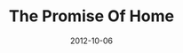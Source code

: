 ---
layout: message
category: message
series: "A Journey Home"
title: "The Promise Of Home"
date: 2012-10-06
program-description: "Week 1 - Program"
program: "http://www.crossroads.net/players/media/hq/10_06-07_12_HOMEProgram.pdf"
program-title: "A Journey Home"
audio-description: "What is it like to be at home?
Because of an ancient tragedy that occurred in our
family lines, our default mode of operation is living as abandoned orphans. But it can be changed—God’s greatest desire is that we would all come Home."
audio: "http://www.crossroads.net/players/media/hq/journeyhome_01.mp3"
audio-title: "A Journey Home"
audio-duration: "55:29"
video-description: "What is it like to be at home?
Because of an ancient tragedy that occurred in our
family lines, our default mode of operation is living as
abandoned orphans. But it can be changed—God’s
greatest desire is that we would all come Home."
video-title: "A Journey Home"
video: "https://s3.amazonaws.com/crossroadsvideomessages/journeyhome_01.mp4"
video-poster: "https://www.crossroads.net/uploadedfiles/journeyhome_01_still.jpg"
---